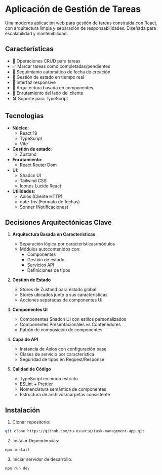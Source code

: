 # Aplicación de Gestión de Tareas

Una moderna aplicación web para gestión de tareas construida con React, con arquitectura limpia y separación de responsabilidades. Diseñada para escalabilidad y mantenibilidad.

## Características

- 📝 Operaciones CRUD para tareas
- ✅ Marcar tareas como completadas/pendientes
- 📅 Seguimiento automático de fecha de creación
- 🔄 Gestión de estado en tiempo real
- 📱 Interfaz responsive
- 🧩 Arquitectura basada en componentes
- 🔗 Enrutamiento del lado del cliente
- 🛠 Soporte para TypeScript

## Tecnologías

- **Núcleo**: 
  - React 19
  - TypeScript
  - Vite
- **Gestión de estado**: 
  - Zustand
- **Enrutamiento**: 
  - React Router Dom
- **UI**: 
  - Shadcn UI
  - Tailwind CSS
  - Iconos Lucide React
- **Utilidades**: 
  - Axios (Cliente HTTP)
  - date-fns (Formato de fechas)
  - Sonner (Notificaciones)

## Decisiones Arquitectónicas Clave

1. **Arquitectura Basada en Características**
   - Separación lógica por características/módulos
   - Módulos autocontenidos con:
     - Componentes
     - Gestión de estado
     - Servicios API
     - Definiciones de tipos

2. **Gestión de Estado**
   - Stores de Zustand para estado global
   - Stores ubicados junto a sus características
   - Acciones separadas de componentes UI

3. **Componentes UI**
   - Componentes Shadcn UI con estilos personalizados
   - Componentes Presentacionales vs Contenedores
   - Patrón de composición de componentes

4. **Capa de API**
   - Instancia de Axios con configuración base
   - Clases de servicio por característica
   - Seguridad de tipos en Request/Response

5. **Calidad de Código**
   - TypeScript en modo estricto
   - ESLint + Prettier
   - Nomenclatura semántica de componentes
   - Estructura de archivos/carpetas consistente

## Instalación

1. Clonar repositorio:
```bash
git clone https://github.com/tu-usuario/task-management-app.git
```
2. Instalar Dependencias:
```bash 
npm install
```
3. Iniciar servidor de desarrollo:
```bash
npm run dev
```
